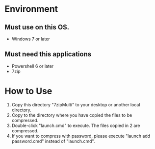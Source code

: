 
# Environment

## Must use on this OS.
- Windows 7 or later

## Must need this applications
- Powershell 6 or later
- 7zip

# How to Use

1. Copy this directory "7zipMulti" to your desktop or another local directory.
2. Copy to the directory where you have copied the files to be compressed.
3. Double-click "launch.cmd" to execute. The files copied in 2 are compressed.
4. If you want to compress with password, please execute "launch add password.cmd" instead of "launch.cmd".
